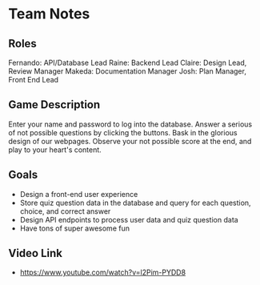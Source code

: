 # Team Notes

## Roles
Fernando: API/Database Lead
Raine: Backend Lead
Claire: Design Lead, Review Manager
Makeda: Documentation Manager
Josh: Plan Manager, Front End Lead

## Game Description
Enter your name and password to log into the database. Answer a serious of not possible questions by clicking the buttons. Bask in the glorious design of our webpages. Observe your not possible score at the end, and play to your heart's content. 


## Goals
- Design a front-end user experience
- Store quiz question data in the database and query for each question, choice, and correct answer
- Design API endpoints to process user data and quiz question data
- Have tons of super awesome fun

## Video Link
- https://www.youtube.com/watch?v=l2Pim-PYDD8
